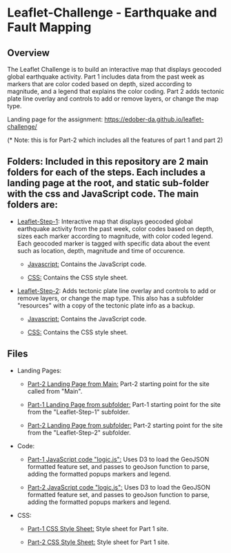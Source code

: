 # Leaflet-Challenge - Earthquake and Fault Mapping


## Overview

The Leaflet Challenge is to build an interactive map that displays geocoded global earthquake activity. Part 1 includes data from the past week as markers that are color coded based on depth, sized according to magnitude, and a legend that explains the color coding. Part 2 adds tectonic plate line overlay and controls to add or remove layers, or change the map type.

Landing page for the assignment: https://edober-da.github.io/leaflet-challenge/

(* Note: this is for Part-2 which includes all the features of part 1 and part 2)


## Folders: Included in this repository are 2 main folders for each of the steps.  Each includes a landing page at the root, and static sub-folder with the css and JavaScript code. The main folders are:   
 
- [Leaflet-Step-1](Leaflet-Step-1): Interactive map that displays geocoded global earthquake activity from the past week, color codes based on depth, sizes each marker according to magnitude, with color coded legend. Each geocoded marker is tagged with specific data about the event such as location, depth, magnitude and time of occurence.   
  
  * [Javascript:](Leaflet-Step-1/static/js) Contains the JavaScript code.
  
  * [CSS:](Leaflet-Step-1/static/css) Contains the CSS style sheet.

- [Leaflet-Step-2](Leaflet-Step-2): Adds tectonic plate line overlay and controls to add or remove layers, or change the map type.  This also has a subfolder "resources" with a copy of the tectonic plate info as a backup.

  * [Javascript:](Leaflet-Step-2/static/js) Contains the JavaScript code.
  
  * [CSS:](Leaflet-Step-2/static/css) Contains the CSS style sheet.

   
## Files

- Landing Pages:

   * [Part-2 Landing Page from Main:](index.html) Part-2 starting point for the site called from "Main". 

   * [Part-1 Landing Page from subfolder:](Leaflet-Step-1/index.html) Part-1 starting point for the site from the "Leaflet-Step-1" subfolder. 

   * [Part-2 Landing Page from subfolder:](Leaflet-Step-2/index.html) Part-2 starting point for the site from the "Leaflet-Step-2" subfolder. 


- Code:

  * [Part-1 JavaScript code "logic.js":](Leaflet-Step-1/static/js/logic.js) Uses D3 to load the GeoJSON formatted feature set, and passes to geoJson function to parse, adding the formatted popups markers and legend. 

  * [Part-2 JavaScript code "logic.js":](Leaflet-Step-2/static/js/logic.js) Uses D3 to load the GeoJSON formatted feature set, and passes to geoJson function to parse, adding the formatted popups markers and legend. 

* CSS:

  * [Part-1 CSS Style Sheet:](Leaflet-Step-1/static/css/style.css) Style sheet for Part 1 site. 

  * [Part-2 CSS Style Sheet:](Leaflet-Step-2/static/css/style.css) Style sheet for Part 1 site. 
   